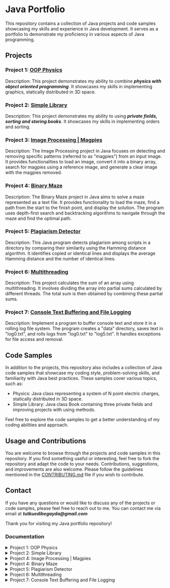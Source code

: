 # Java Portfolio

This repository contains a collection of Java projects and code samples showcasing my skills and experience in Java development. It serves as a portfolio to demonstrate my proficiency in various aspects of Java programming.

## Projects

### Project 1: [OOP Physics](https://github.com/xkyleann/Java_Portfolio/tree/main/OOP_Physics)

Description: This project demonstrates my ability to combine **_physics with object oriented programming_**. It showcases my skills in implementing graphics, statically distributed in 3D space. 

### Project 2: [Simple Library](https://github.com/xkyleann/Java_Portfolio/blob/main/Simple_Library.java)

Description: This project demonstrates my ability to using **_private fields, sorting and storing books_**. It showcases my skills in implementing orders and sorting. 

### Project 3: [Image Processing | Magpies](https://github.com/xkyleann/Java_Portfolio/tree/main/Magpies_ImageProcessing)

Description: The Image Processing project in Java focuses on detecting and removing specific patterns (referred to as "magpies") from an input image. It provides functionalities to load an image, convert it into a binary array, search for magpies using a reference image, and generate a clear image with the magpies removed.

### Project 4: [Binary Maze](https://github.com/xkyleann/Java_Portfolio/tree/main/Binary%20Maze)

Description: The Binary Maze project in Java aims to solve a maze represented as a text file. It provides functionality to load the maze, find a path from the start to the finish point, and display the solution. The program uses depth-first search and backtracking algorithms to navigate through the maze and find the optimal path.

### Project 5: [Plagiarism Detector](https://github.com/xkyleann/Java_Portfolio/tree/main/PlagiarismDetector)

Description: This Java program detects plagiarism among scripts in a directory by comparing their similarity using the Hamming distance algorithm. It identifies copied or identical lines and displays the average Hamming distance and the number of identical lines.

### Project 6: [Multithreading](https://github.com/xkyleann/Java_Portfolio/tree/main/MultiThreading)

Description: This project calculates the sum of an array using multithreading. It involves dividing the array into partial sums calculated by different threads. The total sum is then obtained by combining these partial sums.

### Project 7: [Console Text Buffering and File Logging](https://github.com/xkyleann/Java_Portfolio/tree/main/Console%20Text%20Buffering%20and%20File%20Logging)

Description: Implement a program to buffer console text and store it in a rolling log file system. The program creates a "data" directory, saves text in "log0.txt", and rolls logs from "log0.txt" to "log5.txt". It handles exceptions for file access and removal.


## Code Samples

In addition to the projects, this repository also includes a collection of Java code samples that showcase my coding style, problem-solving skills, and familiarity with Java best practices. These samples cover various topics, such as:

- Physics: Java class representing a system of N point electric charges, statically distributed in 3D space.
- Simple Library: Java class Book containing three private fields and improving projects with using methods.

Feel free to explore the code samples to get a better understanding of my coding abilities and approach.

## Usage and Contributions

You are welcome to browse through the projects and code samples in this repository. If you find something useful or interesting, feel free to fork the repository and adapt the code to your needs. Contributions, suggestions, and improvements are also welcome. Please follow the guidelines mentioned in the [CONTRIBUTING.md](CONTRIBUTING.md) file if you wish to contribute.

## Contact

If you have any questions or would like to discuss any of the projects or code samples, please feel free to reach out to me. You can contact me via email at **_tutkuedibegayda@gmail.com_**

Thank you for visiting my Java portfolio repository!

### Documentation 
<details>
<summary>Project 1: OOP Physics </summary>
<a href= "https://github.com/xkyleann/Java_Portfolio/files/11770773/Lab2.pdf"> Documentation 1</a>
</details>

<details>
<summary>Project 2: Simple Library </summary>
<a href= "https://github.com/xkyleann/Java_Portfolio/files/11770796/Lab3.pdf"> Documentation 2</a>
</details>

<details>
<summary>Project 4: Image Processing | Magpies </summary>
<a href= "https://github.com/xkyleann/Java_Portfolio/files/11938750/OOP_LAB4.pdf"> Documentation 3</a>
</details>

<details>
<summary>Project 4: Binary Maze </summary>
<a href= "https://github.com/xkyleann/Java_Portfolio/files/11938882/oo5.pdf"> Documentation 4</a>
</details>

<details>
<summary>Project 5: Plagiarism Detector</summary>
<a href= "https://github.com/xkyleann/Java_Portfolio/files/11939623/oo7-2.pdf"> Documentation 5</a>
</details>

<details>
<summary>Project 6: Multithreading </summary>
<a href= "https://github.com/xkyleann/Java_Portfolio/files/11939714/oo13.pdf"> Documentation 6</a>
</details>

<details>
<summary>Project 7: Console Text Buffering and File Logging </summary>
<a href= "https://github.com/xkyleann/Java_Portfolio/files/11940044/oo12.pdf"> Documentation 7</a>
</details>






